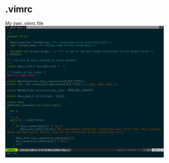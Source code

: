 # .vimrc
My own .vimrc file
![Preview Image](https://raw.githubusercontent.com/Hamanstone/stone.vimrc/master/Snip20170303_2.png)
